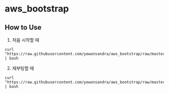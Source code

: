 # aws_bootstrap
## How to Use

1. 처음 시작할 때

```
curl "https://raw.githubusercontent.com/yewonsandra/aws_bootstrap/raw/master/start.sh" | bash 
```

2. 재부팅할 때

```
curl "https://raw.githubusercontent.com/yewonsandra/aws_bootstrap/raw/master/reboot.sh" | bash 
```
